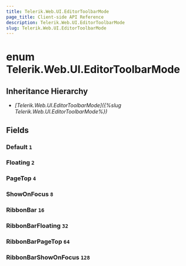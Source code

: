 ```yaml
---
title: Telerik.Web.UI.EditorToolbarMode
page_title: Client-side API Reference
description: Telerik.Web.UI.EditorToolbarMode
slug: Telerik.Web.UI.EditorToolbarMode
---
```


# enum Telerik.Web.UI.EditorToolbarMode

## Inheritance Hierarchy

* *[Telerik.Web.UI.EditorToolbarMode]({%slug Telerik.Web.UI.EditorToolbarMode%})*

## Fields

### Default `1`

### Floating `2`

### PageTop `4`

### ShowOnFocus `8`

### RibbonBar `16`

### RibbonBarFloating `32`

### RibbonBarPageTop `64`

### RibbonBarShowOnFocus `128`
